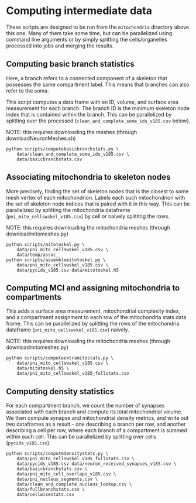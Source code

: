 # Computing intermediate data

These scripts are designed to be run from the `mitochondria` directory above this one.
Many of them take some time, but can be parallelized using command line arguments or
by simply splitting the cells/organelles processed into jobs and merging the results.

## Computing basic branch statistics
Here, a branch refers to a connected component of a skeleton that possesses
the same compartment label. This means that branches can also refer to the
soma.

This script computes a data frame with an ID, volume, and surface area
measurement for each branch. The branch ID is the minimum skeleton node index
that is contained within the branch. This can be parallelized by splitting over
the processed (`clean_and_complete_soma_ids_v185.csv` below).

NOTE: this requires downloading the meshes (through downloadNeuronMeshes.sh)
```
python scripts/computebasicbranchstats.py \
    data/clean_and_complete_soma_ids_v185.csv \
    data/basicbranchstats.csv
```


## Associating mitochondria to skeleton nodes
More precisely, finding the set of skeleton nodes that is the closest to
some mesh vertex of each mitochondrion. Labels each such mitochondrion
with the set of skeleton node indices that is paired with it in this way.
This can be parallelized by splitting the mitochondria dataframe
(`pni_mito_cellswskel_v185.csv`) by cell or naively splititng the rows.


NOTE: this requires downloading the mitochondria meshes (through downloadmitomeshes.py)
```
python scripts/mitotoskel.py \
    data/pni_mito_cellswskel_v185.csv \
    data/temp/assoc_
python scripts/assemblemitotoskel.py \
    data/pni_mito_cellswskel_v185.csv \
    data/pycids_v185.csv data/mitotoskel.h5
```


## Computing MCI and assigning mitochondria to compartments
This adds a surface area measurement, mitochondrial complexity index,
and a compartment assignment to each row of the mitochondria stats
data frame. This can be parallelized by splitting the rows of the
mitochondria dataframe (`pni_mito_cellswskel_v185.csv`) naively.

NOTE: this requires downloading the mitochondria meshes (through downloadmitomeshes.py)
```
python scripts/computeextramitostats.py \
    data/pni_mito_cellswskel_v185.csv \
    data/mitotoskel.h5 \
    data/pni_mito_cellswskel_v185_fullstats.csv
```


## Computing density statistics
For each compartment branch, we count the number of synapses associated
with each branch and compute its total mitochondrial volume. We then
compute synapse and mitochondrial density metrics, and write out
two dataframes as a result - one describing a branch per row, and
another describing a cell per row, where each branch of a compartment
is summed within each cell. This can be parallelized by splitting over
cells (`pycids_v185.csv`).
```
python scripts/computedensitystats.py \
    data/pni_mito_cellswskel_v185_fullstats.csv \
    data/pycids_v185.csv data/neuron_received_synapses_v185.csv \
    data/basicbranchstats.csv \
    data/pni_mito_cell_overlaps_v185.csv \
    data/pni_nucleus_segments.csv \
    data/clean_and_complete_nucleus_lookup.csv \
    data/fullbranchstats.csv \
    data/cellwisestats.csv
```
